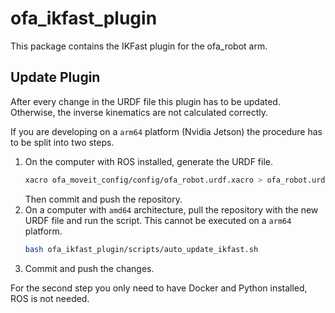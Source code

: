 # ofa_ikfast_plugin
This package contains the IKFast plugin for the ofa_robot arm.

## Update Plugin
After every change in the URDF file this plugin has to be updated. Otherwise, the inverse kinematics are not calculated correctly.

If you are developing on a `arm64` platform (Nvidia Jetson) the procedure has to be split into two steps.

1. On the computer with ROS installed, generate the URDF file.
    ```bash
    xacro ofa_moveit_config/config/ofa_robot.urdf.xacro > ofa_robot.urdf
    ```
    Then commit and push the repository.
2. On a computer with `amd64` architecture, pull the repository with the new URDF file and run the script. This cannot be executed on a `arm64` platform.
    ```bash
    bash ofa_ikfast_plugin/scripts/auto_update_ikfast.sh
    ```
3. Commit and push the changes.

For the second step you only need to have Docker and Python installed, ROS is not needed.